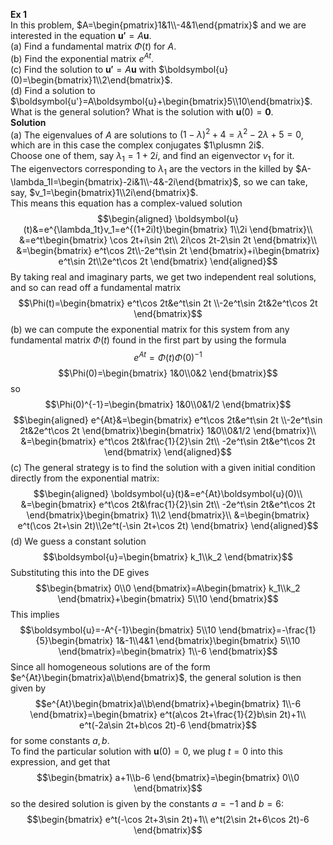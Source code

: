 **Ex 1**  
In this problem, $A=\begin{pmatrix}1&1\\-4&1\end{pmatrix}$ and we are interested in the equation $\boldsymbol{u'}=A\boldsymbol{u}$.  
(a) Find a fundamental matrix $\Phi(t)$ for $A$.  
(b) Find the exponential matrix $e^{At}$.  
(c) Find the solution to $\boldsymbol{u'}=A\boldsymbol{u}$ with $\boldsymbol{u}(0)=\begin{bmatrix}1\\2\end{bmatrix}$.  
(d) Find a solution to $\boldsymbol{u'}=A\boldsymbol{u}+\begin{bmatrix}5\\10\end{bmatrix}$. What is the general solution? What is the solution with $\boldsymbol{u}(0)=\boldsymbol{0}$.  
**Solution**  
(a) The eigenvalues of $A$ are solutions to $(1-\lambda)^2+4=\lambda^2-2\lambda+5=0$, which are in this case the complex conjugates $1\plusmn 2i$.  
Choose one of them, say $\lambda_1=1+2i$, and find an eigenvector $v_1$ for it.  
The eigenvectors corresponding to $\lambda_1$ are the vectors in the killed by $A-\lambda_1I=\begin{bmatrix}-2i&1\\-4&-2i\end{bmatrix}$, so we can take, say, $v_1=\begin{bmatrix}1\\2i\end{bmatrix}$.  
This means this equation has a complex-valued solution
$$\begin{aligned}
\boldsymbol{u}(t)&=e^{\lambda_1t}v_1=e^{(1+2i)t}\begin{bmatrix}
1\\2i
\end{bmatrix}\\
&=e^t\begin{bmatrix}
\cos 2t+i\sin 2t\\
2i\cos 2t-2\sin 2t
\end{bmatrix}\\
&=\begin{bmatrix}
e^t\cos 2t\\-2e^t\sin 2t
\end{bmatrix}+i\begin{bmatrix}
e^t\sin 2t\\2e^t\cos 2t
\end{bmatrix}
\end{aligned}$$
By taking real and imaginary parts, we get two independent real solutions, and so can read off a fundamental matrix
$$\Phi(t)=\begin{bmatrix}
e^t\cos 2t&e^t\sin 2t
\\-2e^t\sin 2t&2e^t\cos 2t
\end{bmatrix}$$
(b) we can compute the exponential matrix for this system from any fundamental matrix $\Phi(t)$ found in the first part by using the formula
$$e^{At}=\Phi(t)\Phi(0)^{-1}$$
$$\Phi(0)=\begin{bmatrix}
1&0\\0&2
\end{bmatrix}$$
so
$$\Phi(0)^{-1}=\begin{bmatrix}
1&0\\0&1/2
\end{bmatrix}$$
$$\begin{aligned}
e^{At}&=\begin{bmatrix}
e^t\cos 2t&e^t\sin 2t
\\-2e^t\sin 2t&2e^t\cos 2t
\end{bmatrix}\begin{bmatrix}
1&0\\0&1/2
\end{bmatrix}\\
&=\begin{bmatrix}
e^t\cos 2t&\frac{1}{2}\sin 2t\\
-2e^t\sin 2t&e^t\cos 2t
\end{bmatrix}
\end{aligned}$$
(c) The general strategy is to find the solution with a given initial condition directly from the exponential matrix:
$$\begin{aligned}
\boldsymbol{u}(t)&=e^{At}\boldsymbol{u}(0)\\
&=\begin{bmatrix}
e^t\cos 2t&\frac{1}{2}\sin 2t\\
-2e^t\sin 2t&e^t\cos 2t
\end{bmatrix}\begin{bmatrix}
1\\2
\end{bmatrix}\\
&=\begin{bmatrix}
e^t(\cos 2t+\sin 2t)\\2e^t(-\sin 2t+\cos 2t)
\end{bmatrix}
\end{aligned}$$
(d) We guess a constant solution
$$\boldsymbol{u}=\begin{bmatrix}
k_1\\k_2
\end{bmatrix}$$
Substituting this into the DE gives
$$\begin{bmatrix}
0\\0
\end{bmatrix}=A\begin{bmatrix}
k_1\\k_2
\end{bmatrix}+\begin{bmatrix}
5\\10
\end{bmatrix}$$
This implies
$$\boldsymbol{u}=-A^{-1}\begin{bmatrix}
5\\10
\end{bmatrix}=-\frac{1}{5}\begin{bmatrix}
1&-1\\4&1
\end{bmatrix}\begin{bmatrix}
5\\10
\end{bmatrix}=\begin{bmatrix}
1\\-6
\end{bmatrix}$$
Since all homogeneous solutions are of the form $e^{At}\begin{bmatrix}a\\b\end{bmatrix}$, the general solution is then given by
$$e^{At}\begin{bmatrix}a\\b\end{bmatrix}+\begin{bmatrix}
1\\-6
\end{bmatrix}=\begin{bmatrix}
e^t(a\cos 2t+\frac{1}{2}b\sin 2t)+1\\
e^t(-2a\sin 2t+b\cos 2t)-6
\end{bmatrix}$$
for some constants $a, b$.  
To find the particular solution with $\boldsymbol{u}(0)=0$, we plug $t = 0$ into this expression, and get that
$$\begin{bmatrix}
a+1\\b-6
\end{bmatrix}=\begin{bmatrix}
0\\0
\end{bmatrix}$$
so the desired solution is given by the constants $a = -1$ and $b = 6$:
$$\begin{bmatrix}
e^t(-\cos 2t+3\sin 2t)+1\\
e^t(2\sin 2t+6\cos 2t)-6
\end{bmatrix}$$
